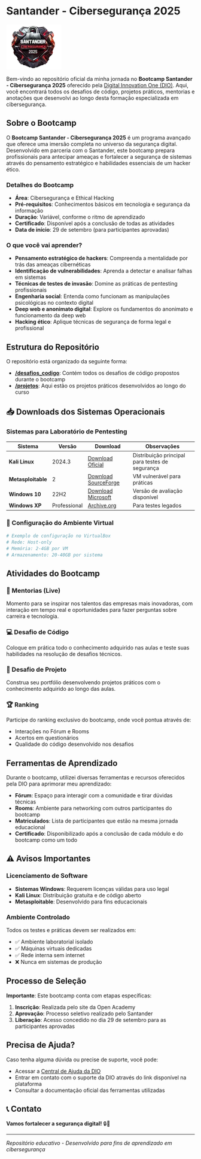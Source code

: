 # Santander - Cibersegurança 2025

![Descrição da Imagem](.github/assets/banner.png)

Bem-vindo ao repositório oficial da minha jornada no **Bootcamp Santander - Cibersegurança 2025** oferecido pela [Digital Innovation One (DIO)](https://www.dio.me/sign-up?ref=AF8WB16042I7). Aqui, você encontrará todos os desafios de código, projetos práticos, mentorias e anotações que desenvolvi ao longo desta formação especializada em cibersegurança.

## Sobre o Bootcamp

O **Bootcamp Santander - Cibersegurança 2025** é um programa avançado que oferece uma imersão completa no universo da segurança digital. Desenvolvido em parceria com o Santander, este bootcamp prepara profissionais para antecipar ameaças e fortalecer a segurança de sistemas através do pensamento estratégico e habilidades essenciais de um hacker ético.

### Detalhes do Bootcamp

- **Área**: Cibersegurança e Ethical Hacking
- **Pré-requisitos**: Conhecimentos básicos em tecnologia e segurança da informação
- **Duração**: Variável, conforme o ritmo de aprendizado
- **Certificado**: Disponível após a conclusão de todas as atividades
- **Data de início**: 29 de setembro (para participantes aprovadas)

### O que você vai aprender?

- **Pensamento estratégico de hackers**: Compreenda a mentalidade por trás das ameaças cibernéticas
- **Identificação de vulnerabilidades**: Aprenda a detectar e analisar falhas em sistemas
- **Técnicas de testes de invasão**: Domine as práticas de pentesting profissionais
- **Engenharia social**: Entenda como funcionam as manipulações psicológicas no contexto digital
- **Deep web e anonimato digital**: Explore os fundamentos do anonimato e funcionamento da deep web
- **Hacking ético**: Aplique técnicas de segurança de forma legal e profissional

## Estrutura do Repositório

O repositório está organizado da seguinte forma:

- **[/desafios_codigo](/challenges_code/)**: Contém todos os desafios de código propostos durante o bootcamp
- **[/projetos](/projects/)**: Aqui estão os projetos práticos desenvolvidos ao longo do curso

## 📥 Downloads dos Sistemas Operacionais

### Sistemas para Laboratório de Pentesting

| Sistema | Versão | Download | Observações |
|---------|--------|----------|-------------|
| **Kali Linux** | 2024.3 | [Download Oficial](https://www.kali.org/get-kali/#kali-platforms) | Distribuição principal para testes de segurança |
| **Metasploitable** | 2 | [Download SourceForge](https://sourceforge.net/projects/metasploitable/files/Metasploitable2/) | VM vulnerável para práticas |
| **Windows 10** | 22H2 | [Download Microsoft](https://www.microsoft.com/software-download/windows10) | Versão de avaliação disponível |
| **Windows XP** | Professional | [Archive.org](https://archive.org/download/WinXPProSP3PortugueseBrazilian/) | Para testes legados |

### 🔧 Configuração do Ambiente Virtual

```bash
# Exemplo de configuração no VirtualBox
# Rede: Host-only
# Memória: 2-4GB por VM
# Armazenamento: 20-40GB por sistema
```

## Atividades do Bootcamp

### 🎯 Mentorias (Live)
Momento para se inspirar nos talentos das empresas mais inovadoras, com interação em tempo real e oportunidades para fazer perguntas sobre carreira e tecnologia.

### 💻 Desafio de Código
Coloque em prática todo o conhecimento adquirido nas aulas e teste suas habilidades na resolução de desafios técnicos.

### 🚀 Desafio de Projeto
Construa seu portfólio desenvolvendo projetos práticos com o conhecimento adquirido ao longo das aulas.

### 🏆 Ranking
Participe do ranking exclusivo do bootcamp, onde você pontua através de:
- Interações no Fórum e Rooms
- Acertos em questionários
- Qualidade do código desenvolvido nos desafios

## Ferramentas de Aprendizado

Durante o bootcamp, utilizei diversas ferramentas e recursos oferecidos pela DIO para aprimorar meu aprendizado:

- **Fórum**: Espaço para interagir com a comunidade e tirar dúvidas técnicas
- **Rooms**: Ambiente para networking com outros participantes do bootcamp
- **Matriculados**: Lista de participantes que estão na mesma jornada educacional
- **Certificado**: Disponibilizado após a conclusão de cada módulo e do bootcamp como um todo

## ⚠️ Avisos Importantes

### Licenciamento de Software
- **Sistemas Windows**: Requerem licenças válidas para uso legal
- **Kali Linux**: Distribuição gratuita e de código aberto
- **Metasploitable**: Desenvolvido para fins educacionais

### Ambiente Controlado
Todos os testes e práticas devem ser realizados em:
- ✅ Ambiente laboratorial isolado
- ✅ Máquinas virtuais dedicadas
- ✅ Rede interna sem internet
- ❌ Nunca em sistemas de produção

## Processo de Seleção

**Importante**: Este bootcamp conta com etapas específicas:
1. **Inscrição**: Realizada pelo site da Open Academy
2. **Aprovação**: Processo seletivo realizado pelo Santander
3. **Liberação**: Acesso concedido no dia 29 de setembro para as participantes aprovadas

## Precisa de Ajuda?

Caso tenha alguma dúvida ou precise de suporte, você pode:

- Acessar a [Central de Ajuda da DIO](https://help.dio.me/)
- Entrar em contato com o suporte da DIO através do link disponível na plataforma
- Consultar a documentação oficial das ferramentas utilizadas

## 📞 Contato

**Vamos fortalecer a segurança digital!** 🔒🚀

---

*Repositório educativo - Desenvolvido para fins de aprendizado em cibersegurança*